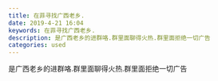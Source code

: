 ```yaml
---
title: 在菲寻找广西老乡.
date: 2019-4-21 16:04
keywords: 在菲寻找广西老乡.
description: 是广西老乡的进群咯.群里面聊得火热.群里面拒绝一切广告
categories: used
---
```

<td class="t_f" id="postmessage_3569932">

是广西老乡的进群咯.群里面聊得火热.群里面拒绝一切广告<br/>
<img alt="" border="0" class="zoom" data-cf-modified-fc617f0a9d5d2f0c5f5957f1-="" file="http://www.flw.ph/data/appbyme/upload/image/201904/21/qMacDOOL2wGa.jpg" id="aimg_sB33m" lazyloadthumb="1" onclick="" onmouseover="" src="http://www.flw.ph/data/appbyme/upload/image/201904/21/qMacDOOL2wGa.jpg"/><br/>
<br/>
</td>

